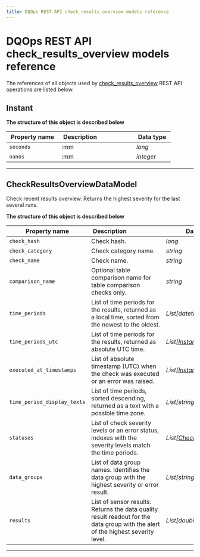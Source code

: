 ```yaml
---
title: DQOps REST API check_results_overview models reference
---
```

# DQOps REST API check_results_overview models reference
The references of all objects used by [check_results_overview](../operations/check_results_overview.md) REST API operations are listed below.


## Instant



**The structure of this object is described below**


|&nbsp;Property&nbsp;name&nbsp;|&nbsp;Description&nbsp;&nbsp;&nbsp;&nbsp;&nbsp;&nbsp;&nbsp;&nbsp;&nbsp;&nbsp;&nbsp;&nbsp;&nbsp;&nbsp;&nbsp;&nbsp;&nbsp;&nbsp;&nbsp;&nbsp;&nbsp;|&nbsp;Data&nbsp;type&nbsp;|
|---------------|---------------------------------|-----------|
|<span class="no-wrap-code">`seconds`</span>|:mm|*long*|
|<span class="no-wrap-code">`nanos`</span>|:mm|*integer*|


___

## CheckResultsOverviewDataModel
Check recent results overview. Returns the highest severity for the last several runs.


**The structure of this object is described below**


|&nbsp;Property&nbsp;name&nbsp;|&nbsp;Description&nbsp;&nbsp;&nbsp;&nbsp;&nbsp;&nbsp;&nbsp;&nbsp;&nbsp;&nbsp;&nbsp;&nbsp;&nbsp;&nbsp;&nbsp;&nbsp;&nbsp;&nbsp;&nbsp;&nbsp;&nbsp;|&nbsp;Data&nbsp;type&nbsp;|
|---------------|---------------------------------|-----------|
|<span class="no-wrap-code">`check_hash`</span>|Check hash.|*long*|
|<span class="no-wrap-code">`check_category`</span>|Check category name.|*string*|
|<span class="no-wrap-code">`check_name`</span>|Check name.|*string*|
|<span class="no-wrap-code">`comparison_name`</span>|Optional table comparison name for table comparison checks only.|*string*|
|<span class="no-wrap-code">`time_periods`</span>|List of time periods for the results, returned as a local time, sorted from the newest to the oldest.|*List[datetime]*|
|<span class="no-wrap-code">`time_periods_utc`</span>|List of time periods for the results, returned as absolute UTC time.|*List[[Instant](#instant)]*|
|<span class="no-wrap-code">`executed_at_timestamps`</span>|List of absolute timestamp (UTC) when the check was executed or an error was raised.|*List[[Instant](#instant)]*|
|<span class="no-wrap-code">`time_period_display_texts`</span>|List of time periods, sorted descending, returned as a text with a possible time zone.|*List[string]*|
|<span class="no-wrap-code">`statuses`</span>|List of check severity levels or an error status, indexes with the severity levels match the time periods.|*List[[CheckResultStatus](./check_results.md#checkresultstatus)]*|
|<span class="no-wrap-code">`data_groups`</span>|List of data group names. Identifies the data group with the highest severity or error result.|*List[string]*|
|<span class="no-wrap-code">`results`</span>|List of sensor results. Returns the data quality result readout for the data group with the alert of the highest severity level.|*List[double]*|


___

